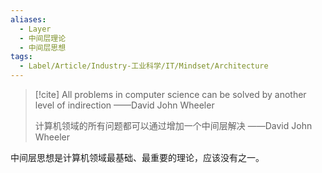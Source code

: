 ```yaml
---
aliases:
  - Layer
  - 中间层理论
  - 中间层思想
tags:
  - Label/Article/Industry-工业科学/IT/Mindset/Architecture
---
```


> [!cite]
> All problems in computer science can be solved by another level of indirection
> ——David John Wheeler
> 
> 计算机领域的所有问题都可以通过增加一个中间层解决
> ——David John Wheeler

中间层思想是计算机领域最基础、最重要的理论，应该没有之一。
